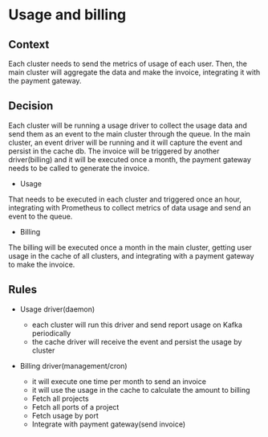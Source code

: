 # Usage and billing

## Context

Each cluster needs to send the metrics of usage of each user. Then, the main cluster will aggregate the data and make the invoice, integrating it with the payment gateway.

## Decision

Each cluster will be running a usage driver to collect the usage data and send them as an event to the main cluster through the queue. In the main cluster, an event driver will be running and it will capture the event and persist in the cache db. The invoice will be triggered by another driver(billing) and it will be executed once a month, the payment gateway needs to be called to generate the invoice.

- Usage

That needs to be executed in each cluster and triggered once an hour, integrating with Prometheus to collect metrics of data usage and send an event to the queue.

- Billing

The billing will be executed once a month in the main cluster, getting user usage in the cache of all clusters, and integrating with a payment gateway to make the invoice.

## Rules

- Usage driver(daemon)
  - each cluster will run this driver and send report usage on Kafka periodically
  - the cache driver will receive the event and persist the usage by cluster

- Billing driver(management/cron)
  - it will execute one time per month to send an invoice
  - it will use the usage in the cache to calculate the amount to billing
  - Fetch all projects
  - Fetch all ports of a project
  - Fetch usage by port
  - Integrate with payment gateway(send invoice)
